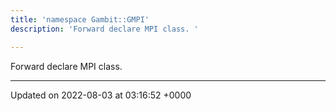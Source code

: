 ```yaml
---
title: 'namespace Gambit::GMPI'
description: 'Forward declare MPI class. '

---
```







Forward declare MPI class. 






-------------------------------

Updated on 2022-08-03 at 03:16:52 +0000